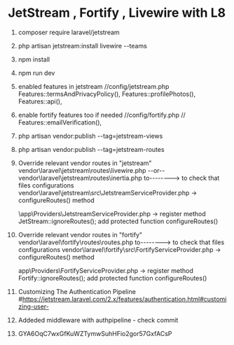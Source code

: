 JetStream , Fortify , Livewire with L8 
============

1. composer require laravel/jetstream

2. php artisan jetstream:install livewire --teams

3. npm install

4. npm run dev

5. enabled features in jetstream
   //config/jetstream.php
        Features::termsAndPrivacyPolicy(),
        Features::profilePhotos(),
        Features::api(),

6. enable fortify features too if needed
    //config/fortify.php
        // Features::emailVerification(),

7. php artisan vendor:publish --tag=jetstream-views

8. php artisan vendor:publish --tag=jetstream-routes

9.  Override relevant vendor routes in  "jetstream"
    vendor\laravel\jetstream\routes\livewire.php --or-- vendor\laravel\jetstream\routes\inertia.php
    to-------->
    to check that files configurations
    vendor\laravel\jetstream\src\JetstreamServiceProvider.php -> configureRoutes() method

    \app\Providers\JetstreamServiceProvider.php -> register method  JetStream::ignoreRoutes();
    add protected function configureRoutes()

10. Override relevant vendor routes in  "fortify"
    vendor\laravel\fortify\routes\routes.php
    to-------->
    to check that files configurations
    vendor\laravel\fortify\src\FortifyServiceProvider.php -> configureRoutes() method

    app\Providers\FortifyServiceProvider.php -> register method   Fortify::ignoreRoutes(); 
    add protected function configureRoutes()

11. Customizing The Authentication Pipeline
    #https://jetstream.laravel.com/2.x/features/authentication.html#customizing-user-
    
12. Addeded middleware with authpipeline - check commit

13. GYA6OqC7wxGfKuWZTymwSuhHFio2gor57GxfACsP
